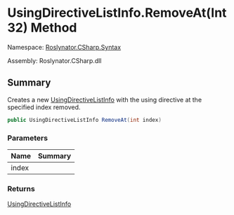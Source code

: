 # UsingDirectiveListInfo\.RemoveAt\(Int32\) Method

Namespace: [Roslynator.CSharp.Syntax](../../README.md)

Assembly: Roslynator\.CSharp\.dll

## Summary

Creates a new [UsingDirectiveListInfo](../README.md) with the using directive at the specified index removed\.

```csharp
public UsingDirectiveListInfo RemoveAt(int index)
```

### Parameters

| Name | Summary |
| ---- | ------- |
| index | |

### Returns

[UsingDirectiveListInfo](../README.md)

